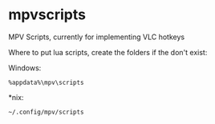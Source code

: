 # mpvscripts
MPV Scripts, currently for implementing VLC hotkeys

Where to put lua scripts, create the folders if the don't exist:

Windows:

`%appdata%\mpv\scripts`

\*nix:

`~/.config/mpv/scripts`

